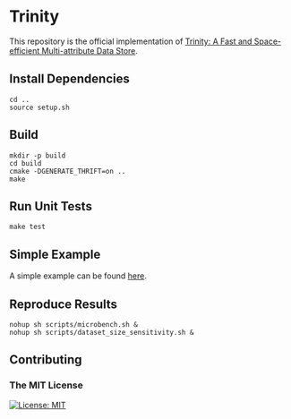 # Trinity

This repository is the official implementation of [Trinity: A Fast and Space-efficient Multi-attribute Data Store]().  

## Install Dependencies

```
cd ..
source setup.sh
```

## Build

```setup
mkdir -p build
cd build
cmake -DGENERATE_THRIFT=on ..
make
```

## Run Unit Tests
    make test

## Simple Example
A simple example can be found [here](libmdtrie/bench/tpch_bench.cpp). 

## Reproduce Results

```
nohup sh scripts/microbench.sh &
nohup sh scripts/dataset_size_sensitivity.sh &
```

## Contributing

### The MIT License
[![License: MIT](https://img.shields.io/badge/License-MIT-yellow.svg)](https://opensource.org/licenses/MIT)  